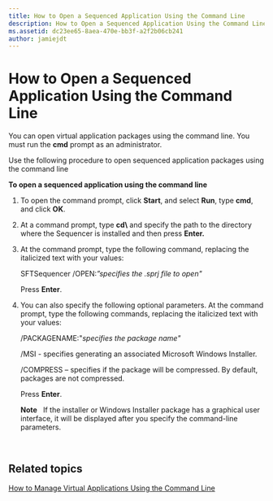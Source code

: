 ```yaml
---
title: How to Open a Sequenced Application Using the Command Line
description: How to Open a Sequenced Application Using the Command Line
ms.assetid: dc23ee65-8aea-470e-bb3f-a2f2b06cb241
author: jamiejdt
---
```


# How to Open a Sequenced Application Using the Command Line


You can open virtual application packages using the command line. You must run the **cmd** prompt as an administrator.

Use the following procedure to open sequenced application packages using the command line

**To open a sequenced application using the command line**

1.  To open the command prompt, click **Start**, and select **Run**, type **cmd**, and click **OK**.

2.  At a command prompt, type **cd\\** and specify the path to the directory where the Sequencer is installed and then press **Enter.**

3.  At the command prompt, type the following command, replacing the italicized text with your values:

    SFTSequencer /OPEN:*”specifies the .sprj file to open"*

    Press **Enter**.

4.  You can also specify the following optional parameters. At the command prompt, type the following commands, replacing the italicized text with your values:

    /PACKAGENAME:"*specifies the package name"*

    /MSI - specifies generating an associated Microsoft Windows Installer.

    /COMPRESS – specifies if the package will be compressed. By default, packages are not compressed.

    Press **Enter**.

    **Note**  
    If the installer or Windows Installer package has a graphical user interface, it will be displayed after you specify the command-line parameters.

     

## Related topics


[How to Manage Virtual Applications Using the Command Line](how-to-manage-virtual-applications-using-the-command-line.md)

 

 





